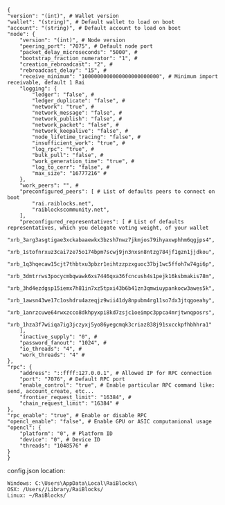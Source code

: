     {
    "version": "(int)", # Wallet version
    "wallet": "(string)", # Default wallet to load on boot
    "account": "(string)", # Default account to load on boot
    "node": {
        "version": "(int)", # Node version
        "peering_port": "7075", # Default node port
        "packet_delay_microseconds": "5000", #
        "bootstrap_fraction_numerator": "1", #
        "creation_rebroadcast": "2", #
        "rebroadcast_delay": "15", # 
        "receive_minimum": "1000000000000000000000000", # Minimum import receivable, default 1 Rai
        "logging": {
            "ledger": "false", #
            "ledger_duplicate": "false", #
            "network": "true", #
            "network_message": "false", #
            "network_publish": "false", #
            "network_packet": "false", #
            "network_keepalive": "false", #
            "node_lifetime_tracing": "false", #
            "insufficient_work": "true", #
            "log_rpc": "true", #
            "bulk_pull": "false", #
            "work_generation_time": "true", #
            "log_to_cerr": "false", #
            "max_size": "16777216" #
        },
        "work_peers": "", #
        "preconfigured_peers": [ # List of defaults peers to connect on boot
            "rai.raiblocks.net",
            "raiblockscommunity.net",
        ],
        "preconfigured_representatives": [ # List of defaults representatives, which you delegate voting weight, of your wallet
            "xrb_3arg3asgtigae3xckabaaewkx3bzsh7nwz7jkmjos79ihyaxwphhm6qgjps4",
            "xrb_1stofnrxuz3cai7ze75o174bpm7scwj9jn3nxsn8ntzg784jf1gzn1jjdkou",
            "xrb_1q3hqecaw15cjt7thbtxu3pbzr1eihtzzpzxguoc37bj1wc5ffoh7w74gi6p",
            "xrb_3dmtrrws3pocycmbqwawk6xs7446qxa36fcncush4s1pejk16ksbmakis78m",
            "xrb_3hd4ezdgsp15iemx7h81in7xz5tpxi43b6b41zn3qmwiuypankocw3awes5k",
            "xrb_1awsn43we17c1oshdru4azeqjz9wii41dy8npubm4rg11so7dx3jtqgoeahy",
            "xrb_1anrzcuwe64rwxzcco8dkhpyxpi8kd7zsjc1oeimpc3ppca4mrjtwnqposrs",
            "xrb_1hza3f7wiiqa7ig3jczyxj5yo86yegcmqk3criaz838j91sxcckpfhbhhra1"
        ],
        "inactive_supply": "0", #
        "password_fanout": "1024", #
        "io_threads": "4", #
        "work_threads": "4" #
    },
    "rpc": {
        "address": "::ffff:127.0.0.1", # Allowed IP for RPC connection
        "port": "7076", # Default RPC port
        "enable_control": "true", # Enable particular RPC command like: send, account_create, etc...
        "frontier_request_limit": "16384", #
        "chain_request_limit": "16384" #
    },
    "rpc_enable": "true", # Enable or disable RPC
    "opencl_enable": "false", # Enable GPU or ASIC computanional usage
    "opencl": {
        "platform": "0", # Platform ID
        "device": "0", # Device ID
        "threads": "1048576" #
    }
    }

config.json location:

    Windows: C:\Users\AppData\Local\RaiBlocks\
    OSX: /Users//Library/RaiBlocks/
    Linux: ~/RaiBlocks/